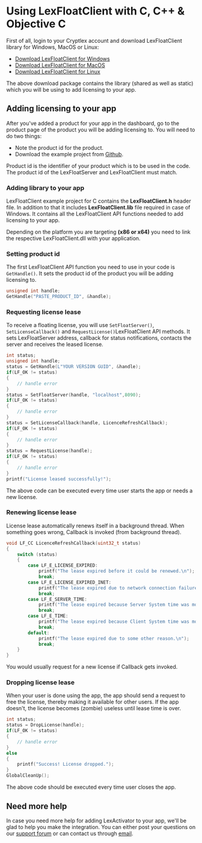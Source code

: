 # Using LexFloatClient with C, C++ & Objective C

First of all, login to your Cryptlex account and download LexFloatClient library for Windows, MacOS or Linux:

* [Download LexFloatClient for Windows](https://app.cryptlex.com/downloads)
* [Download LexFloatClient for MacOS](https://app.cryptlex.com/downloads)
* [Download LexFloatClient for Linux](https://app.cryptlex.com/downloads)

The above download package contains the library \(shared as well as static\) which you will be using to add licensing to your app.

## Adding licensing to your app

After you've added a product for your app in the dashboard, go to the product page of the product you will be adding licensing to. You will need to do two things:

* Note the product id for the product.
* Download the example project from [Github](https://github.com/cryptlex/lexfloatclient-c).

Product id is the identifier of your product which is to be used in the code. The product id of the LexFloatServer and LexFloatClient must match.

### Adding library to your app

LexFloatClient example project for C contains the **LexFloatClient.h** header file. In addition to that it includes **LexFloatClient.lib** file required in case of Windows. It contains all the LexFloatClient API functions needed to add licensing to your app.

Depending on the platform you are targeting **\(x86 or x64\)** you need to link the respective LexFloatClient.dll with your application.

### Setting product id

The first LexFloatClient API function you need to use in your code is `GetHandle()`. It sets the product id of the product you will be adding licensing to. 

```c
unsigned int handle;
GetHandle("PASTE_PRODUCT_ID", &handle);
```

### Requesting license lease

To receive a floating license, you will use `SetFloatServer()`, `SetLicenseCallback()` and `RequestLicense()`LexFloatClient API methods. It sets LexFloatServer address, callback for status notifications, contacts the server and receives the leased license.

```c
int status;
unsigned int handle;
status = GetHandle(L"YOUR VERSION GUID", &handle);
if(LF_OK != status)
{
	// handle error
}
status = SetFloatServer(handle, "localhost",8090);
if(LF_OK != status)
{
	// handle error
}
status = SetLicenseCallback(handle, LicenceRefreshCallback);
if(LF_OK != status)
{
	// handle error
}
status = RequestLicense(handle);
if(LF_OK != status)
{
	// handle error
}
printf("License leased successfully!");
```

The above code can be executed every time user starts the app or needs a new license.

### Renewing license lease

License lease automatically renews itself in a background thread. When something goes wrong, Callback is invoked \(from background thread\).

```c
void LF_CC LicenceRefreshCallback(uint32_t status)
{
    switch (status)
    {
		case LF_E_LICENSE_EXPIRED:
			printf("The lease expired before it could be renewed.\n");
			break;
		case LF_E_LICENSE_EXPIRED_INET:
			printf("The lease expired due to network connection failure.\n");
			break;
		case LF_E_SERVER_TIME:
			printf("The lease expired because Server System time was modified.\n");
			break;
		case LF_E_TIME:
			printf("The lease expired because Client System time was modified.\n");
			break;
		default:
		    printf("The lease expired due to some other reason.\n");
			break;
    }
}
```

You would usually request for a new license if Callback gets invoked.

### Dropping license lease

When your user is done using the app, the app should send a request to free the license, thereby making it available for other users. If the app doesn't, the license becomes \(zombie\) useless until lease time is over.

```c
int status;
status = DropLicense(handle);
if(LF_OK != status) 
{
	// handle error
}
else 
{
    printf("Success! License dropped.");
}
GlobalCleanUp();
```

The above code should be executed every time user closes the app.

## Need more help

In case you need more help for adding LexActivator to your app, we'll be glad to help you make the integration. You can either post your questions on our [support forum](https://forums.cryptlex.com) or can contact us through [email](mailto:support@cryptlex.com?Subject=Using%20LexFloatClient).


